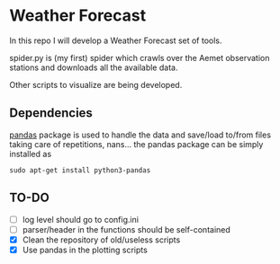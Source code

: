 # Weather Forecast

In this repo I will develop a Weather Forecast set of tools.

spider.py is (my first) spider which crawls over the Aemet observation stations and downloads all the available data.

Other scripts to visualize are being developed.


## Dependencies
[pandas](https://pandas.pydata.org/docs/) package is used to handle the data and save/load to/from files taking care of repetitions, nans... the pandas package can be simply installed as

```
sudo apt-get install python3-pandas
```

## TO-DO
- [ ] log level should go to config.ini
- [ ] parser/header in the functions should be self-contained
- [X] Clean the repository of old/useless scripts
- [X] Use pandas in the plotting scripts
